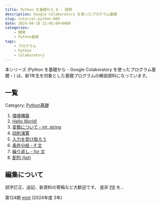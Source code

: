 ```yaml
---
title: Python を基礎から 0 - 説明
description: Google Colaboratory を使ったプログラム基礎
slug: tutorial-python-000
date: 2024-04-18 22:05:00+0900
categories:
    - 開発
    - Python基礎
tags:
    - プログラム
    - Python
    - Colaboratory
---
```


本シリーズ (Python を基礎から - Google Colaboratory を使ったプログラム基礎 - ) は、新1年生を対象とした基礎プログラムの解説資料になっています。

## 一覧
Category: [Python基礎](https://takasaki-physics.github.io/categories/python基礎/)

1. [環境構築](../tutorial-python-001)
1. [Hello World!](../tutorial-python-002)
1. [変数について - int, string](../tutorial-python-003)
1. [四則演算](../tutorial-python-004)
1. [入力を受け取ろう](../tutorial-python-005)
1. [条件分岐 - if 文](../tutorial-python-006)
1. [繰り返し - for 文](../tutorial-python-007)
1. [配列 (list)](../tutorial-python-008)

## 編集について
誤字訂正、追記、新資料の寄稿など大歓迎です。
是非 [PR](https://github.com/takasaki-physics/takasaki-physics.github.io/pulls) を…

第124期 [mint](https://github.com/mint73) (2024年度 3年)
